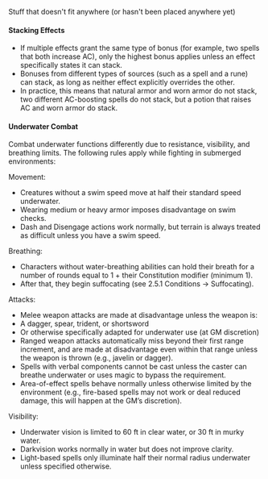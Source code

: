 
Stuff that doesn't fit anywhere (or hasn't been placed anywhere yet)
#### Stacking Effects
- If multiple effects grant the same type of bonus (for example, two spells that both increase AC), only the highest bonus applies unless an effect specifically states it can stack.
- Bonuses from different types of sources (such as a spell and a rune) can stack, as long as neither effect explicitly overrides the other.
- In practice, this means that natural armor and worn armor do not stack, two different AC-boosting spells do not stack, but a potion that raises AC and worn armor do stack.
#### Underwater Combat
Combat underwater functions differently due to resistance, visibility, and breathing limits. The following rules apply while fighting in submerged environments:

Movement:
- Creatures without a swim speed move at half their standard speed underwater.
- Wearing medium or heavy armor imposes disadvantage on swim checks.
- Dash and Disengage actions work normally, but terrain is always treated as difficult unless you have a swim speed.

Breathing:
- Characters without water-breathing abilities can hold their breath for a number of rounds equal to 1 + their Constitution modifier (minimum 1).
- After that, they begin suffocating (see 2.5.1 Conditions → Suffocating).

Attacks:
- Melee weapon attacks are made at disadvantage unless the weapon is:
- A dagger, spear, trident, or shortsword
- Or otherwise specifically adapted for underwater use (at GM discretion)
- Ranged weapon attacks automatically miss beyond their first range increment, and are made at disadvantage even within that range unless the weapon is thrown (e.g., javelin or dagger).
- Spells with verbal components cannot be cast unless the caster can breathe underwater or uses magic to bypass the requirement.
- Area-of-effect spells behave normally unless otherwise limited by the environment (e.g., fire-based spells may not work or deal reduced damage, this will happen at the GM’s discretion).

Visibility:
- Underwater vision is limited to 60 ft in clear water, or 30 ft in murky water.
- Darkvision works normally in water but does not improve clarity.
- Light-based spells only illuminate half their normal radius underwater unless specified otherwise.